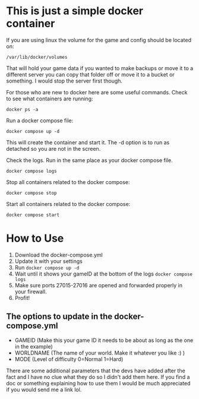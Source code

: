 # This is just a simple docker container 
If you are using linux the volume for the game and config should be located on:

```/var/lib/docker/volumes```

That will hold your game data if you wanted to make backups or move it to a different server you can copy that folder off or move it to a bucket or something. I would stop the server first though.

For those who are new to docker here are some useful commands.
Check to see what containers are running:

```docker ps -a```

Run a docker compose file:

```docker compose up -d```

This will create the container and start it. The -d option is to run as detached so you are not in the screen. 

Check the logs. Run in the same place as your docker compose file.

```docker compose logs```

Stop all containers related to the docker compose:

```docker compose stop```

Start all containers related to the docker compose:

```docker compose start```


# How to Use
1. Download the docker-compose.yml
2. Update it with your settings
3. Run ```docker compose up -d```
4. Wait until it shows your gameID at the bottom of the logs ```docker compose logs```
5. Make sure ports 27015-27016 are opened and forwarded properly in your firewall.
6. Profit!

## The options to update in the docker-compose.yml
- GAMEID (Make this your game ID it needs to be about as long as the one in the example)
- WORLDNAME (The name of your world. Make it whatever you like :) )
- MODE (Level of difficulty 0=Normal 1=Hard)

There are some additional parameters that the devs have added after the fact and I have no clue what they do so I didn't add them here. If you find a doc or something explaining how to use them I would be much appreciated if you would send me a link lol.
